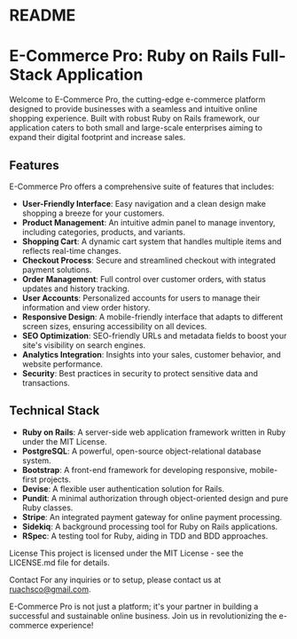 # README


# E-Commerce Pro: Ruby on Rails Full-Stack Application

Welcome to E-Commerce Pro, the cutting-edge e-commerce platform designed to provide businesses with a seamless and intuitive online shopping experience. Built with robust Ruby on Rails framework, our application caters to both small and large-scale enterprises aiming to expand their digital footprint and increase sales.

## Features

E-Commerce Pro offers a comprehensive suite of features that includes:

- **User-Friendly Interface**: Easy navigation and a clean design make shopping a breeze for your customers.
- **Product Management**: An intuitive admin panel to manage inventory, including categories, products, and variants.
- **Shopping Cart**: A dynamic cart system that handles multiple items and reflects real-time changes.
- **Checkout Process**: Secure and streamlined checkout with integrated payment solutions.
- **Order Management**: Full control over customer orders, with status updates and history tracking.
- **User Accounts**: Personalized accounts for users to manage their information and view order history.
- **Responsive Design**: A mobile-friendly interface that adapts to different screen sizes, ensuring accessibility on all devices.
- **SEO Optimization**: SEO-friendly URLs and metadata fields to boost your site's visibility on search engines.
- **Analytics Integration**: Insights into your sales, customer behavior, and website performance.
- **Security**: Best practices in security to protect sensitive data and transactions.

## Technical Stack

- **Ruby on Rails**: A server-side web application framework written in Ruby under the MIT License.
- **PostgreSQL**: A powerful, open-source object-relational database system.
- **Bootstrap**: A front-end framework for developing responsive, mobile-first projects.
- **Devise**: A flexible user authentication solution for Rails.
- **Pundit**: A minimal authorization through object-oriented design and pure Ruby classes.
- **Stripe**: An integrated payment gateway for online payment processing.
- **Sidekiq**: A background processing tool for Ruby on Rails applications.
- **RSpec**: A testing tool for Ruby, aiding in TDD and BDD approaches.


License
This project is licensed under the MIT License - see the LICENSE.md file for details.

Contact
For any inquiries or to setup, please contact us at ruachsco@gmail.com.

E-Commerce Pro is not just a platform; it's your partner in building a successful and sustainable online business. Join us in revolutionizing the e-commerce experience!
